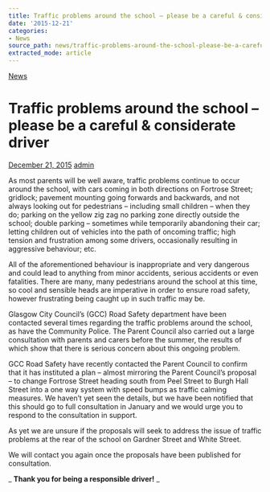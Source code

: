```yaml
---
title: Traffic problems around the school – please be a careful & considerate driver
date: '2015-12-21'
categories:
- News
source_path: news/traffic-problems-around-the-school-please-be-a-careful-considerate-driver/index.html
extracted_mode: article
---
```

[News](category/news/)

# Traffic problems around the school – please be a careful & considerate driver

[December 21, 2015](news/traffic-problems-around-the-school-please-be-a-careful-considerate-driver/) [admin](author/admin/)

As most parents will be well aware, traffic problems continue to occur around the school, with cars coming in both directions on Fortrose Street; gridlock; pavement mounting going forwards and backwards, and not always looking out for pedestrians – including small children – when they do; parking on the yellow zig zag no parking zone directly outside the school; double parking – sometimes while temporarily abandoning their car; letting children out of vehicles into the path of oncoming traffic; high tension and frustration among some drivers, occasionally resulting in aggressive behaviour; etc.

All of the aforementioned behaviour is inappropriate and very dangerous and could lead to anything from minor accidents, serious accidents or even fatalities. There are many, many pedestrians around the school at this time, so cool and sensible heads are imperative in order to ensure road safety, however frustrating being caught up in such traffic may be.

Glasgow City Council’s (GCC) Road Safety department have been contacted several times regarding the traffic problems around the school, as have the Community Police. The Parent Council also carried out a large consultation with parents and carers before the summer, the results of which show that there is serious concern about this ongoing problem.

GCC Road Safety have recently contacted the Parent Council to confirm that it has instituted a plan – almost mirroring the Parent Council’s proposal – to change Fortrose Street heading south from Peel Street to Burgh Hall Street into a one way system with speed bumps as traffic calming measures. We haven’t yet seen the details, but we have been notified that this should go to full consultation in January and we would urge you to respond to the consultation in support.

As yet we are unsure if the proposals will seek to address the issue of traffic problems at the rear of the school on Gardner Street and White Street.

We will contact you again once the proposals have been published for consultation.

_ **Thank you for being a responsible driver!** _
